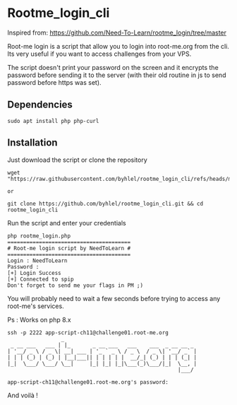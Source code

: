 # Rootme_login_cli

Inspired from: https://github.com/Need-To-Learn/rootme_login/tree/master

Root-me login is a script that allow you to login into root-me.org from the cli.
Its very useful if you want to access challenges from your VPS.

The script doesn't print your password on the screen and it encrypts the password before sending it to the server (with their old routine in js to send password before https was set).

## Dependencies
```
sudo apt install php php-curl
```

## Installation

Just download the script or clone the repository

```
wget "https://raw.githubusercontent.com/byhlel/rootme_login_cli/refs/heads/master/rootme_login.php"

or

git clone https://github.com/byhlel/rootme_login_cli.git && cd rootme_login_cli
```

Run the script and enter your credentials
```
php rootme_login.php
=======================================
# Root-me login script by NeedToLearn #
=======================================
Login : NeedToLearn
Password :
[+] Login Success
[+] Connected to spip
Don't forget to send me your flags in PM ;)
```

You will probably need to wait a few seconds before trying to access any root-me's services.

Ps : Works on php 8.x

```
ssh -p 2222 app-script-ch11@challenge01.root-me.org
                 _    
 _ __ ___   ___ | |_       _ __ ___   ___    ___  _ __ __ _
| '__/ _ \ / _ \| __| ___ | '_ ` _ \ / _ \  / _ \| '__/ _` |
| | | (_) | (_) | |__|___|| | | | | |  __/_| (_) | | | (_| |
|_|  \___/ \___/ \__|     |_| |_| |_|\___(_)\___/|_|  \__, |
                                                      |___/

app-script-ch11@challenge01.root-me.org's password:
```
And voilà !
